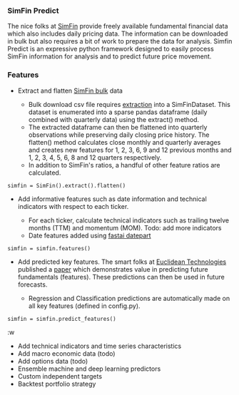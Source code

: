 ### SimFin Predict  

The nice folks at [SimFin](https://simfin.com/) provide freely available fundamental financial data which also includes daily pricing data.  The information can be downloaded in bulk but also requires a bit of work to prepare the data for analysis.  Simfin Predict is an expressive python framework designed to easily process SimFin information for analysis and to predict future price movement.

### Features

* Extract and flatten [SimFin bulk](https://simfin.com/data/access/api) data

    * Bulk download csv file requires [extraction](https://github.com/SimFin/bd-extractor) into a SimFinDataset. This dataset is enumerated into a sparse pandas dataframe (daily combined with quarterly data) using the extract() method.  
    * The extracted dataframe can then be flattened into quarterly observations while preserving daily closing price history. The flatten() method calculates close monthly and quarterly averages and creates new features for 1, 2, 3, 6, 9 and 12 previous months and 1, 2, 3, 4, 5, 6, 8 and 12 quarters respectively. 
    * In addition to SimFin's ratios, a handful of other feature ratios are calculated.

```buildoutcfg
simfin = SimFin().extract().flatten()
```

* Add informative features such as date information and technical indicators with respect to each ticker.  

    * For each ticker, calculate technical indicators such as trailing twelve months (TTM) and momentum (MOM).  Todo: add more indicators
    * Date features added using [fastai datepart](https://docs.fast.ai/tabular.transform.html)

```buildoutcfg
simfin = simfin.features()
```

* Add predicted key features. The smart folks at [Euclidean Technologies](https://www.euclidean.com/) published a [paper](https://arxiv.org/pdf/1711.04837.pdf) which demonstrates value in predicting future fundamentals (features). These predictions can then be used in future forecasts.

    *  Regression and Classification predictions are automatically made on all key features (defined in config.py).

```buildoutcfg
simfin = simfin.predict_features()
```

:w


* Add technical indicators and time series characteristics
* Add macro economic data (todo)
* Add options data (todo)
* Ensemble machine and deep learning predictors
* Custom independent targets
* Backtest portfolio strategy